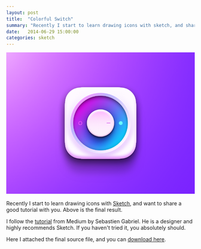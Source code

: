 ```yaml
---
layout: post
title:  "Colorful Switch"
summary: "Recently I start to learn drawing icons with sketch, and share a good tutorial with you."
date:   2014-06-29 15:00:00
categories: sketch
---
```


![Colorful Switch image](/images/2014-06-29/colorful-switch@2x.png)

Recently I start to learn drawing icons with <a href="http://bohemiancoding.com/sketch/" target="_blank">Sketch</a>, and want to share a good tutorial with you. Above is the final result.

I follow the <a href="https://medium.com/@KounterB/b76271a095e3" target="_blank">tutorial</a> from Medium by Sebastien Gabriel. He is a designer and highly recommends Sketch. If you haven't tried it, you absolutely should.
 
Here I attached the final source file, and you can [download here](/images/2014-06-29/colorful-switch.zip).